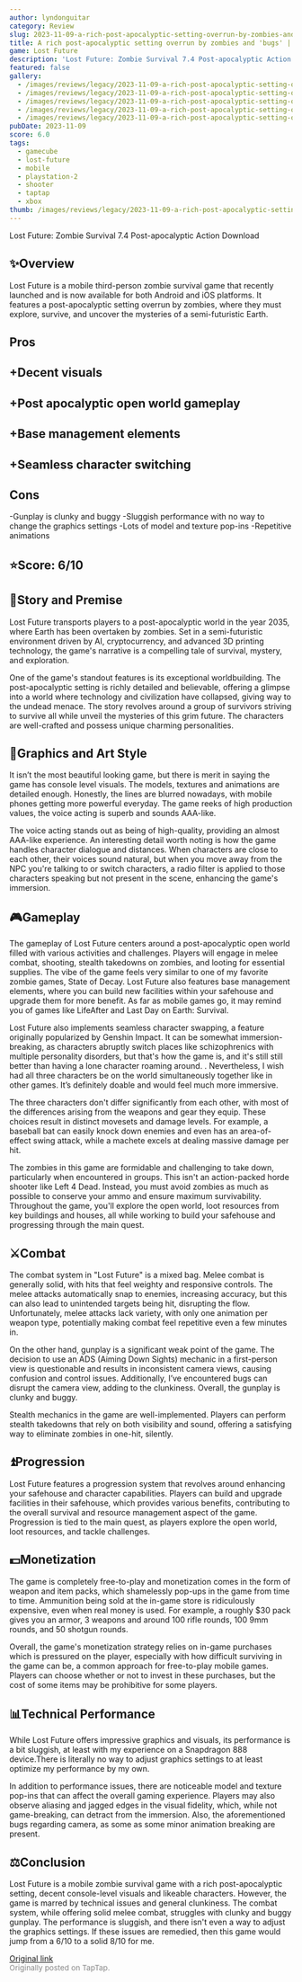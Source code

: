 ```yaml
---
author: lyndonguitar
category: Review
slug: 2023-11-09-a-rich-post-apocalyptic-setting-overrun-by-zombies-and-bugs-review-lost-future
title: A rich post-apocalyptic setting overrun by zombies and 'bugs' | Review - Lost Future
game: Lost Future
description: 'Lost Future: Zombie Survival 7.4 Post-apocalyptic Action Download'
featured: false
gallery:
  - /images/reviews/legacy/2023-11-09-a-rich-post-apocalyptic-setting-overrun-by-zombies-and-bugs--review---lost-future-0.avif
  - /images/reviews/legacy/2023-11-09-a-rich-post-apocalyptic-setting-overrun-by-zombies-and-bugs--review---lost-future-1.avif
  - /images/reviews/legacy/2023-11-09-a-rich-post-apocalyptic-setting-overrun-by-zombies-and-bugs--review---lost-future-2.avif
  - /images/reviews/legacy/2023-11-09-a-rich-post-apocalyptic-setting-overrun-by-zombies-and-bugs--review---lost-future-3.avif
  - /images/reviews/legacy/2023-11-09-a-rich-post-apocalyptic-setting-overrun-by-zombies-and-bugs--review---lost-future-4.avif
pubDate: 2023-11-09
score: 6.0
tags:
  - gamecube
  - lost-future
  - mobile
  - playstation-2
  - shooter
  - taptap
  - xbox
thumb: /images/reviews/legacy/2023-11-09-a-rich-post-apocalyptic-setting-overrun-by-zombies-and-bugs--review---lost-future-0.avif
---
```


Lost Future: Zombie Survival
7.4
Post-apocalyptic
Action
Download


## ✨Overview
Lost Future is a mobile third-person zombie survival game that recently launched and is now available for both Android and iOS platforms. It features a post-apocalyptic setting overrun by zombies, where they must explore, survive, and uncover the mysteries of a semi-futuristic Earth.




## Pros



## +Decent visuals

## +Post apocalyptic open world gameplay

## +Base management elements

## +Seamless character switching




## Cons


-Gunplay is clunky and buggy
-Sluggish performance with no way to change the graphics settings
-Lots of model and texture pop-ins
-Repetitive animations


## ⭐️Score: 6/10


## 📖Story and Premise

Lost Future transports players to a post-apocalyptic world in the year 2035, where Earth has been overtaken by zombies. Set in a semi-futuristic environment driven by AI, cryptocurrency, and advanced 3D printing technology, the game's narrative is a compelling tale of survival, mystery, and exploration.

One of the game's standout features is its exceptional worldbuilding. The post-apocalyptic setting is richly detailed and believable, offering a glimpse into a world where technology and civilization have collapsed, giving way to the undead menace. The story revolves around a group of survivors striving to survive all while unveil the mysteries of this grim future. The characters are well-crafted and possess unique charming personalities.


## 🎨Graphics and Art Style

It isn’t the most beautiful looking game, but there is merit in saying the game has console level visuals. The models, textures and animations are detailed enough. Honestly, the lines are blurred nowadays, with mobile phones getting more powerful everyday. The game reeks of high production values, the voice acting is superb and sounds AAA-like.

The voice acting stands out as being of high-quality, providing an almost AAA-like experience. An interesting detail worth noting is how the game handles character dialogue and distances. When characters are close to each other, their voices sound natural, but when you move away from the NPC you're talking to or switch characters, a radio filter is applied to those characters speaking but not present in the scene, enhancing the game's immersion.


## 🎮Gameplay

The gameplay of Lost Future centers around a post-apocalyptic open world filled with various activities and challenges. Players will engage in melee combat, shooting, stealth takedowns on zombies, and looting for essential supplies.  The vibe of the game feels very similar to one of my favorite zombie games, State of Decay. Lost Future also features base management elements, where you can build new facilities within your safehouse and upgrade them for more benefit. As far as mobile games go, it may remind you of games like LifeAfter and Last Day on Earth: Survival.

Lost Future also implements seamless character swapping, a feature originally popularized by Genshin Impact. It can be somewhat immersion-breaking, as characters abruptly switch places like schizophrenics with multiple personality disorders, but that's how the game is, and it's still still better than having a lone character roaming around. . Nevertheless, I wish had all three characters be on the world simultaneously together like in other games. It’s definitely doable and would feel much more immersive.

The three characters don't differ significantly from each other, with most of the differences arising from the weapons and gear they equip. These choices result in distinct movesets and damage levels. For example, a baseball bat can easily knock down enemies and even has an area-of-effect swing attack, while a machete excels at dealing massive damage per hit.

The zombies in this game are formidable and challenging to take down, particularly when encountered in groups. This isn't an action-packed horde shooter like Left 4 Dead. Instead, you must avoid zombies as much as possible to conserve your ammo and ensure maximum survivability. Throughout the game, you'll explore the open world, loot resources from key buildings and houses, all while working to build your safehouse and progressing through the main quest.


## ⚔️Combat

The combat system in "Lost Future" is a mixed bag. Melee combat is generally solid, with hits that feel weighty and responsive controls. The melee attacks automatically snap to enemies, increasing accuracy, but this can also lead to unintended targets being hit, disrupting the flow. Unfortunately, melee attacks lack variety, with only one animation per weapon type, potentially making combat feel repetitive even a few minutes in.

On the other hand, gunplay is a significant weak point of the game. The decision to use an ADS (Aiming Down Sights) mechanic in a first-person view is questionable and results in inconsistent camera views, causing confusion and control issues. Additionally, I’ve encountered bugs can disrupt the camera view, adding to the clunkiness. Overall, the gunplay is clunky and buggy.

Stealth mechanics in the game are well-implemented. Players can perform stealth takedowns that rely on both visibility and sound, offering a satisfying way to eliminate zombies in one-hit, silently.


## ⏫Progression

Lost Future features a progression system that revolves around enhancing your safehouse and character capabilities. Players can build and upgrade facilities in their safehouse, which provides various benefits, contributing to the overall survival and resource management aspect of the game. Progression is tied to the main quest, as players explore the open world, loot resources, and tackle challenges.


## 💵Monetization

The game is completely free-to-play and monetization comes in the form of weapon and item packs, which shamelessly pop-ups in the game from time to time. Ammunition being sold at the in-game store is ridiculously expensive, even when real money is used. For example, a roughly $30 pack gives you an armor, 3 weapons and  around 100 rifle rounds, 100 9mm rounds, and 50 shotgun rounds.

Overall, the game's monetization strategy relies on in-game purchases which is pressured on the player, especially with how difficult surviving in the game can be, a common approach for free-to-play mobile games. Players can choose whether or not to invest in these purchases, but the cost of some items may be prohibitive for some players.


## 📊Technical Performance

While Lost Future offers impressive graphics and visuals, its performance is a bit sluggish, at least with my experience on a Snapdragon 888 device.There is literally no way to adjust graphics settings to at least optimize my performance by my own.

In addition to performance issues, there are noticeable model and texture pop-ins that can affect the overall gaming experience. Players may also observe aliasing and jagged edges in the visual fidelity, which, while not game-breaking, can detract from the immersion. Also, the aforementioned bugs regarding camera, as some as some minor animation breaking are present.


## ⚖️Conclusion

Lost Future is a mobile zombie survival game with a rich post-apocalyptic setting, decent console-level visuals and likeable characters. However, the game is marred by technical issues and general clunkiness. The combat system, while offering solid melee combat, struggles with clunky and buggy gunplay. The performance is sluggish, and there isn't even a way to adjust the graphics settings. If these issues are remedied, then this game would jump from a 6/10 to a solid 8/10 for me.

[Original link](https://www.taptap.io/post/6524434)<br><span style="font-size: 0.95em; color: #888;">Originally posted on TapTap.</span>